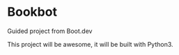 # Bookbot
Guided project from Boot.dev

This project will be awesome, it will be built with Python3.

